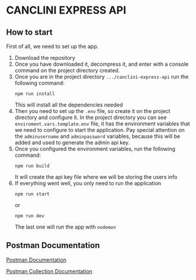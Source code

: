 # CANCLINI EXPRESS API

## How to start

First of all, we need to set up the app.

1. Download the repository
2. Once you have downloaded it, decompress it, and enter with a console command on the project directory created.
3. Once you are in the project directory `.../canclini-express-api` run the following command:
   ```git
   npm run install 
   ```
   This will install all the dependencies needed
4. Then you need to set up the `.env` file, so create it on the project directory and configure it. In the project directory you can see `enviroment.vars.template.env` file, it has the environment variables that we need to configure to start the application. Pay special attention on the `adminusername` and `adminpassword` variables, because this will be added and used to generate the admin api key.
5. Once you configured the environment variables, run the following command:
    ```git
    npm run build
    ```
    It will create the api key file where we will be storing the users info
6. If everything went well, you only need to run the application
   ```git
   npm run start
   ```
   or
   ```git
   npm run dev
   ```
   The last one will run the app with `nodemon`

## Postman Documentation

[Postman Documentation](https://warped-satellite-722241.postman.co/workspace/My-Workspace~3f4cf9bb-70a9-415c-8d23-c04017c5e8d9/api/b3af2e90-7c7d-4037-8602-909b36553313?action=share&creator=25083767&active-environment=25083767-5292cd01-7760-4e4f-a6c1-ea635f000679)

[Postman Collection Documentation](https://warped-satellite-722241.postman.co/workspace/3f4cf9bb-70a9-415c-8d23-c04017c5e8d9/api/b3af2e90-7c7d-4037-8602-909b36553313/documentation/25083767-40ba9200-3009-4905-99a3-e87d35708e69?branch=main)